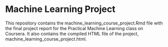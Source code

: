 # Machine Learning Project

This repository contains the machine_learning_course_project.Rmd file with the final project report for the Practical Machine Learning class on Coursera.
It also contains the compiled HTML file of the project, machine_learning_course_project.html.
